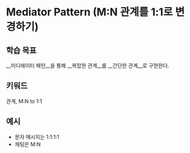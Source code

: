 # Mediator Pattern (M:N 관계를 1:1로 변경하기)

## 학습 목표
__미디에이터 패턴__을 통해 __복잡한 관계__를 __간단한 관계__로 구현한다.

## 키워드
관계, M:N to 1:1

## 예시
- 문자 메시지는 1:1:1:1
- 채팅은 M:N
